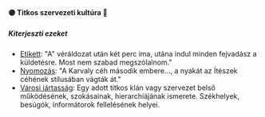 #### 🟣 Titkos szervezeti kultúra 🔁

##### Kiterjeszti ezeket

- [Etikett](../kepzettsegek.szekunder/etikett.md): "A" véráldozat után két perc ima, utána indul minden fejvadász a küldetésre. Most nem szabad megszólalnom."
- [Nyomozás](../kepzettsegek.primer.altalanos/nyomozas.md): "A Karvaly céh második embere..., a nyakát az Ítészek céhének stílusában vágták át."
- [Városi jártasság](../kepzettsegek.szekunder/varosi_jartassag.md): Egy adott titkos klán vagy szervezet belső működésének, szokásainak, hierarchiájának ismerete. Székhelyek, besúgók, informátorok fellelésének helyei.
